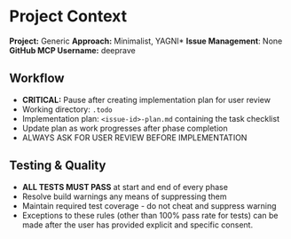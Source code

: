 # Project Context

**Project:** Generic
**Approach:** Minimalist, YAGNI*
**Issue Management**: None
**GitHub MCP Username:** deeprave

## Workflow

- **CRITICAL:** Pause after creating implementation plan for user review
- Working directory: `.todo`
- Implementation plan: `<issue-id>-plan.md` containing the task checklist
- Update plan as work progresses after phase completion
- ALWAYS ASK FOR USER REVIEW BEFORE IMPLEMENTATION

## Testing & Quality

- **ALL TESTS MUST PASS** at start and end of every phase
- Resolve build warnings any means of suppressing them
- Maintain required test coverage - do not cheat and suppress warning
- Exceptions to these rules (other than 100% pass rate for tests) can be made after the user has provided explicit and specific consent.
